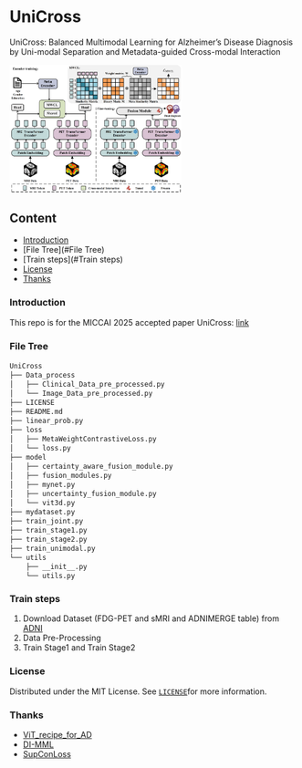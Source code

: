 

# UniCross
UniCross: Balanced Multimodal Learning for Alzheimer’s Disease Diagnosis by Uni-modal Separation and Metadata-guided Cross-modal Interaction

<img src="Image/fig1.png" alt="Screenshot" width="60%">

## Content 

- [Introduction](#Introduction)
- [File Tree](#File Tree)
- [Train steps](#Train steps)
- [License](#License)
- [Thanks](#Thanks)

### Introduction

This repo is for the MICCAI 2025 accepted paper UniCross: [link](https://papers.miccai.org/miccai-2025/0972-Paper2409.html)

### File Tree 

```
UniCross
├── Data_process
│   ├── Clinical_Data_pre_processed.py
│   └── Image_Data_pre_processed.py
├── LICENSE
├── README.md
├── linear_prob.py
├── loss
│   ├── MetaWeightContrastiveLoss.py
│   └── loss.py
├── model
│   ├── certainty_aware_fusion_module.py
│   ├── fusion_modules.py
│   ├── mynet.py
│   ├── uncertainty_fusion_module.py
│   └── vit3d.py
├── mydataset.py
├── train_joint.py
├── train_stage1.py 
├── train_stage2.py
├── train_unimodal.py
└── utils
    ├── __init__.py
    └── utils.py

```

### Train steps
1. Download Dataset (FDG-PET and sMRI and ADNIMERGE table) from [ADNI](https://adni.loni.usc.edu/)
2. Data Pre-Processing
3. Train Stage1 and Train Stage2


### License

Distributed under the MIT License. See [`LICENSE`](https://github.com/shaojintian/Best_README_template/blob/master/LICENSE.txt)for more information.

### Thanks

- [ViT_recipe_for_AD](https://github.com/qasymjomart/ViT_recipe_for_AD)
- [DI-MML](https://github.com/fanyunfeng-bit/DI-MML)
- [SupConLoss](https://github.com/XG293/SupConLoss)




